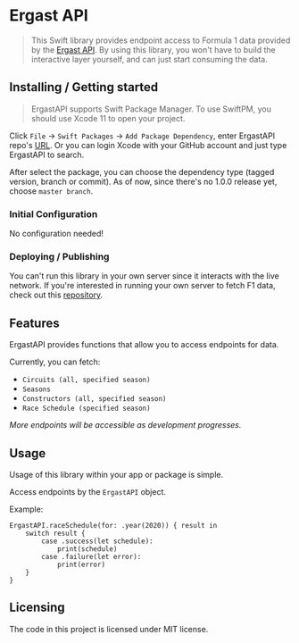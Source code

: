 
# Ergast API

> This Swift library provides endpoint access to Formula 1 data provided by the [Ergast API](https://ergast.com/mrd/). By using this library, you won't have to build the interactive layer yourself, and can just start consuming the data. 

## Installing / Getting started

> ErgastAPI supports Swift Package Manager. To use SwiftPM, you should use Xcode 11 to open your project. 

Click `File` -> `Swift Packages` -> `Add Package Dependency`, enter ErgastAPI repo's [URL](https://github.com/gionoa/ErgastAPI.git). Or you can login Xcode with your GitHub account and just type ErgastAPI to search.

After select the package, you can choose the dependency type (tagged version, branch or commit). As of now, since there's no 1.0.0 release yet, choose `master branch`.

### Initial Configuration

No configuration needed! 

### Deploying / Publishing

You can't run this library in your own server since it interacts with the live network. If you're interested in running your own server to fetch F1 data, check out this [repository](https://github.com/Edivad99/NJS-ErgastF1API).

## Features

ErgastAPI provides functions that allow you to access endpoints for data. 

Currently, you can fetch: 
* `Circuits (all, specified season)`
* `Seasons`
* `Constructors (all, specified season)`
* `Race Schedule (specified season)`

*More endpoints will be accessible as development progresses.* 

## Usage

Usage of this library within your app or package is simple. 

Access endpoints by the `ErgastAPI` object. 

Example: 
```
ErgastAPI.raceSchedule(for: .year(2020)) { result in
    switch result {
        case .success(let schedule):
            print(schedule)
        case .failure(let error):
            print(error)
    }
}
```

## Licensing

The code in this project is licensed under MIT license.
